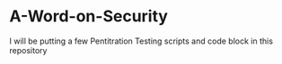 # A-Word-on-Security
I will be putting a few Pentitration Testing scripts and code block in this repository
